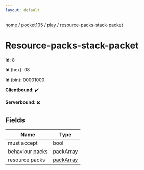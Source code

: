 ```yaml
---
layout: default
---
```


[home](/)  /  [pocket105](/protocol/pocket105)  /  [play](/protocol/pocket105/play)  /  resource-packs-stack-packet

# Resource-packs-stack-packet

**Id**: 8

**Id** (hex): 08

**Id** (bin): 00001000

**Clientbound**: ✔️

**Serverbound**: ✖️

## Fields

Name | Type
---|---
must accept | bool
behaviour packs | [packArray](/protocol/pocket105/arrays)
resource packs | [packArray](/protocol/pocket105/arrays)

